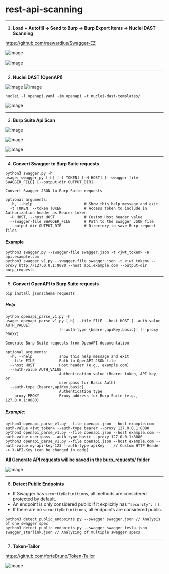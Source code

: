 # rest-api-scanning



---
1. **Load + Autofill -> Send to Burp -> Burp Export Items -> Nuclei DAST Scanning**

https://github.com/reewardius/Swagger-EZ

![image](https://github.com/user-attachments/assets/4d6a4cd9-09de-4095-a729-21d7200ced5f)


![image](https://github.com/user-attachments/assets/0904122b-b575-4203-8373-eedcc6da3658)

---
2. **Nuclei DAST (OpenAPI)**

![image](https://github.com/user-attachments/assets/0e4e1a2d-7093-4f86-95c1-0c70e767d629)
![image](https://github.com/user-attachments/assets/435bdac6-971c-4f04-a576-1f594fb27abd)

```
nuclei -l openapi.yaml -im openapi -t nuclei-dast-templates/
```

![image](https://github.com/user-attachments/assets/ddd0bbce-41f9-40fe-b09c-d185bfb71b6b)

---
3. **Burp Suite Api Scan**

![image](https://github.com/user-attachments/assets/74a46f9f-c984-4167-b5d2-d825d8d00cb8)

![image](https://github.com/user-attachments/assets/c49ff740-0a39-4c63-a437-47b8be94b667)

![image](https://github.com/user-attachments/assets/fa391dd8-0bfd-40bb-aa76-c9197350f81a)


---
4. **Convert Swagger to Burp Suite requests**
```
python3 swagger.py -h
usage: swagger.py [-h] [-t TOKEN] [-H HOST] [--swagger-file SWAGGER_FILE] [--output-dir OUTPUT_DIR]

Convert Swagger JSON to Burp Suite requests

optional arguments:
  -h, --help                       # Show this help message and exit
  -t TOKEN, --token TOKEN          # Access token to include in Authorization header as Bearer token
  -H HOST, --host HOST             # Custom Host header value
  --swagger-file SWAGGER_FILE      # Path to the Swagger JSON file
  --output-dir OUTPUT_DIR          # Directory to save Burp request files
```
#### Example
```
python3 swagger.py --swagger-file swagger.json -t <jwt_token> -H api.example.com
python3 swagger_v1.py --swagger-file swagger.json -t <jwt_token> --proxy http://127.0.0.1:8080 --host api.example.com --output-dir burp_requests
```
---

5. **Convert OpenAPI to Burp Suite requests**
```
pip install jsonschema requests
```
##### Help
```
python openapi_parse_v1.py -h
usage: openapi_parse_v1.py [-h] --file FILE --host HOST [--auth-value AUTH_VALUE]
                        [--auth-type {bearer,apiKey,basic}] [--proxy PROXY]

Generate Burp Suite requests from OpenAPI documentation

optional arguments:
  -h, --help            show this help message and exit
  --file FILE           Path to OpenAPI JSON file
  --host HOST           Host header (e.g., example.com)
  --auth-value AUTH_VALUE
                        Authentication value (Bearer token, API key, or
                        user:pass for Basic Auth)
  --auth-type {bearer,apiKey,basic}
                        Authentication type
  --proxy PROXY         Proxy address for Burp Suite (e.g., 127.0.0.1:8080)
```
##### Example:
```
python3 openapi_parse_v1.py --file openapi.json --host example.com --auth-value <jwt_token> --auth-type bearer --proxy 127.0.0.1:8080
python3 openapi_parse_v1.py --file openapi.json --host example.com --auth-value user:pass --auth-type basic --proxy 127.0.0.1:8080
python3 openapi_parse_v1.py --file openapi.json --host example.com --auth-value my-api-key-123 --auth-type apiKey    // Custom HTTP Header -> X-API-Key (can be changed in code)
```
**All Generate API requests will be saved in the burp_requests/ folder**

![image](https://github.com/user-attachments/assets/92c49442-5391-4ebb-a08d-f7e610fcb3d3)

---
6. **Detect Public Endpoints**

- If Swagger has `securityDefinitions`, all methods are considered protected by default.
- An endpoint is only considered public if it explicitly has `"security": []`.
- If there are no `securityDefinitions`, all endpoints are considered public.
```
python3 detect_public_endpoints.py --swagger swagger.json // Analysis of one swagger spec
python3 detect_public_endpoints.py --swagger swagger_tesla.json swagger_starlink.json // Analyzing of multiple swagger specs
```

---

7. **Token-Tailor**

https://github.com/forteBruno/Token-Tailor

![image](https://github.com/user-attachments/assets/b9965c39-b24d-4bfd-af33-cd32c12bc859)

